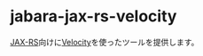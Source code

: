 jabara-jax-rs-velocity
======================
[JAX-RS](http://jax-rs-spec.java.net "サイト")向けに[Velocity](http://velocity.apache.org "サイト")を使ったツールを提供します。
